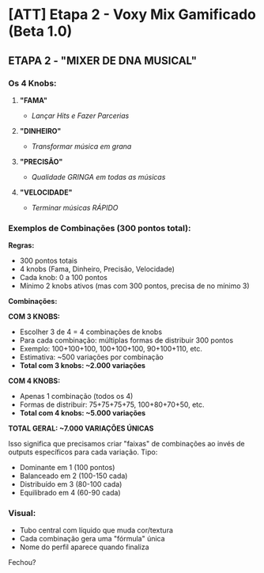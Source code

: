 # [ATT] Etapa 2 - Voxy Mix Gamificado (Beta 1.0)

## ETAPA 2 - "MIXER DE DNA MUSICAL"

### Os 4 Knobs:

1. **"FAMA"**
   - *Lançar Hits e Fazer Parcerias*

2. **"DINHEIRO"** 
   - *Transformar música em grana*

3. **"PRECISÃO"**
   - *Qualidade GRINGA em todas as músicas*

4. **"VELOCIDADE"**
   - *Terminar músicas RÁPIDO*

### Exemplos de Combinações (300 pontos total):

**Regras:**
- 300 pontos totais
- 4 knobs (Fama, Dinheiro, Precisão, Velocidade)
- Cada knob: 0 a 100 pontos
- Mínimo 2 knobs ativos (mas com 300 pontos, precisa de no mínimo 3)

**Combinações:**

**COM 3 KNOBS:**
- Escolher 3 de 4 = 4 combinações de knobs
- Para cada combinação: múltiplas formas de distribuir 300 pontos
- Exemplo: 100+100+100, 100+100+100, 90+100+110, etc.
- Estimativa: ~500 variações por combinação
- **Total com 3 knobs: ~2.000 variações**

**COM 4 KNOBS:**
- Apenas 1 combinação (todos os 4)
- Formas de distribuir: 75+75+75+75, 100+80+70+50, etc.
- **Total com 4 knobs: ~5.000 variações**

**TOTAL GERAL: ~7.000 VARIAÇÕES ÚNICAS**

Isso significa que precisamos criar "faixas" de combinações ao invés de outputs específicos para cada variação. Tipo:
- Dominante em 1 (100 pontos)
- Balanceado em 2 (100-150 cada)
- Distribuído em 3 (80-100 cada)
- Equilibrado em 4 (60-90 cada)


### Visual:
- Tubo central com líquido que muda cor/textura
- Cada combinação gera uma "fórmula" única
- Nome do perfil aparece quando finaliza

Fechou?